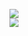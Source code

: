 [![](https://img.shields.io/badge/Made%20With-Github%20Spray-lightgrey.svg?style=for-the-badge&logo=github)](https://github.com/Annihil/github-spray#7709)  
[![](https://i.imgur.com/2DrTn0Z.gif)](https://github.com/Annihil/github-spray)
